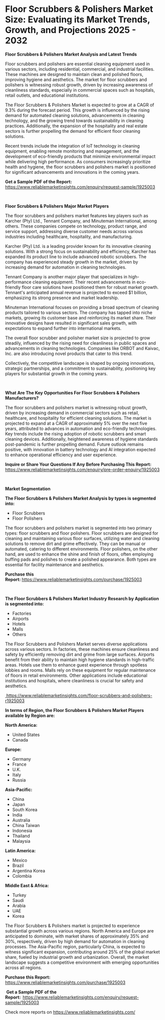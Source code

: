 <p><h1>Floor Scrubbers & Polishers Market Size: Evaluating its Market Trends, Growth, and Projections 2025 - 2032</h1></p><p><strong>Floor Scrubbers & Polishers Market Analysis and Latest Trends</strong></p>
<p><p>Floor scrubbers and polishers are essential cleaning equipment used in various sectors, including residential, commercial, and industrial facilities. These machines are designed to maintain clean and polished floors, improving hygiene and aesthetics. The market for floor scrubbers and polishers is witnessing robust growth, driven by increasing awareness of cleanliness standards, especially in commercial spaces such as hospitals, retail outlets, and educational institutions.</p><p>The Floor Scrubbers & Polishers Market is expected to grow at a CAGR of 9.3% during the forecast period. This growth is influenced by the rising demand for automated cleaning solutions, advancements in cleaning technology, and the growing trend towards sustainability in cleaning practices. Additionally, the expansion of the hospitality and real estate sectors is further propelling the demand for efficient floor cleaning solutions. </p><p>Recent trends include the integration of IoT technology in cleaning equipment, enabling remote monitoring and management, and the development of eco-friendly products that minimize environmental impact while delivering high performance. As consumers increasingly prioritize health and hygiene, the floor scrubbers and polishers market is positioned for significant advancements and innovations in the coming years.</p></p>
<p><strong>Get a Sample PDF of the Report:&nbsp;</strong> <a href="https://www.reliablemarketinsights.com/enquiry/request-sample/1925003?utm_campaign=3312&utm_medium=2&utm_source=Github&utm_content=ia&utm_term=11042025&utm_id=floor-scrubbers-polishers">https://www.reliablemarketinsights.com/enquiry/request-sample/1925003</a></p>
<p>&nbsp;</p>
<p><strong>Floor Scrubbers & Polishers Major Market Players</strong></p>
<p><p>The floor scrubbers and polishers market features key players such as Karcher (Pty) Ltd., Tennant Company, and Minuteman International, among others. These companies compete on technology, product range, and service support, addressing diverse customer needs across various industries including healthcare, hospitality, and manufacturing.</p><p>Karcher (Pty) Ltd. is a leading provider known for its innovative cleaning solutions. With a strong focus on sustainability and efficiency, Karcher has expanded its product line to include advanced robotic scrubbers. The company has experienced steady growth in the market, driven by increasing demand for automation in cleaning technologies.</p><p>Tennant Company is another major player that specializes in high-performance cleaning equipment. Their recent advancements in eco-friendly floor care solutions have positioned them for robust market growth. Tennant's anticipated annual revenue is projected to exceed $1 billion, emphasizing its strong presence and market leadership.</p><p>Minuteman International focuses on providing a broad spectrum of cleaning products tailored to various sectors. The company has tapped into niche markets, growing its customer base and reinforcing its market share. Their innovative designs have resulted in significant sales growth, with expectations to expand further into international markets.</p><p>The overall floor scrubber and polisher market size is projected to grow steadily, influenced by the rising need for cleanliness in public spaces and advancements in cleaning technologies. Companies like ORBOT and Kaivac, Inc. are also introducing novel products that cater to this trend.</p><p>Collectively, the competitive landscape is shaped by ongoing innovations, strategic partnerships, and a commitment to sustainability, positioning key players for substantial growth in the coming years.</p></p>
<p>&nbsp;</p>
<p><strong>What Are The Key Opportunities For Floor Scrubbers & Polishers Manufacturers?</strong></p>
<p><p>The floor scrubbers and polishers market is witnessing robust growth, driven by increasing demand in commercial sectors such as retail, healthcare, and hospitality for efficient cleaning solutions. The market is projected to expand at a CAGR of approximately 5% over the next five years, attributed to advances in automation and eco-friendly technologies. Key trends include the rising adoption of robotic scrubbers and smart cleaning devices. Additionally, heightened awareness of hygiene standards post-pandemic is further propelling demand. Future outlook remains positive, with innovation in battery technology and AI integration expected to enhance operational efficiency and user experience.</p></p>
<p><strong>Inquire or Share Your Questions If Any Before Purchasing This Report:</strong> <a href="https://www.reliablemarketinsights.com/enquiry/pre-order-enquiry/1925003?utm_campaign=3312&utm_medium=2&utm_source=Github&utm_content=ia&utm_term=11042025&utm_id=floor-scrubbers-polishers">https://www.reliablemarketinsights.com/enquiry/pre-order-enquiry/1925003</a></p>
<p>&nbsp;</p>
<p><strong>Market Segmentation</strong></p>
<p><strong>The Floor Scrubbers & Polishers Market Analysis by types is segmented into:</strong></p>
<p><ul><li>Floor Scrubbers</li><li>Floor Polishers</li></ul></p>
<p><p>The floor scrubbers and polishers market is segmented into two primary types: floor scrubbers and floor polishers. Floor scrubbers are designed for cleaning and maintaining various floor surfaces, utilizing water and cleaning solutions to remove dirt and grime effectively. They can be manual or automated, catering to different environments. Floor polishers, on the other hand, are used to enhance the shine and finish of floors, often employing buffing pads and polishes to create a polished appearance. Both types are essential for facility maintenance and aesthetics.</p></p>
<p><strong>Purchase this Report:&nbsp;</strong><a href="https://www.reliablemarketinsights.com/purchase/1925003?utm_campaign=3312&utm_medium=2&utm_source=Github&utm_content=ia&utm_term=11042025&utm_id=floor-scrubbers-polishers">https://www.reliablemarketinsights.com/purchase/1925003</a></p>
<p>&nbsp;</p>
<p><strong>The Floor Scrubbers & Polishers Market Industry Research by Application is segmented into:</strong></p>
<p><ul><li>Factories</li><li>Airports</li><li>Hotels</li><li>Malls</li><li>Others</li></ul></p>
<p><p>The Floor Scrubbers and Polishers Market serves diverse applications across various sectors. In factories, these machines ensure cleanliness and safety by efficiently removing dirt and grime from large surfaces. Airports benefit from their ability to maintain high hygiene standards in high-traffic areas. Hotels use them to enhance guest experience through spotless lobbies and rooms. Malls rely on these equipment for regular maintenance of floors in retail environments. Other applications include educational institutions and hospitals, where cleanliness is crucial for safety and aesthetics.</p></p>
<p><a href="https://www.reliablemarketinsights.com/floor-scrubbers-and-polishers-r1925003?utm_campaign=3312&utm_medium=2&utm_source=Github&utm_content=ia&utm_term=11042025&utm_id=floor-scrubbers-polishers">&nbsp;https://www.reliablemarketinsights.com/floor-scrubbers-and-polishers-r1925003</a></p>
<p><strong>In terms of Region, the Floor Scrubbers & Polishers Market Players available by Region are:</strong></p>
<p>
    <p> <strong> North America: </strong>
        <ul>
            <li>United States</li>
            <li>Canada</li>
        </ul>
        </p> 
    <p> <strong> Europe: </strong>
        <ul>
            <li>Germany</li>
            <li>France</li>
            <li>U.K.</li>
            <li>Italy</li>
            <li>Russia</li>
        </ul>
        </p> 
    <p> <strong> Asia-Pacific: </strong>
        <ul>
            <li>China</li>
            <li>Japan</li>
            <li>South Korea</li>
            <li>India</li>
            <li>Australia</li>
            <li>China Taiwan</li>
            <li>Indonesia</li>
            <li>Thailand</li>
            <li>Malaysia</li>
        </ul>
        </p> 
    <p> <strong> Latin America: </strong>
        <ul>
            <li>Mexico</li>
            <li>Brazil</li>
            <li>Argentina Korea</li>
            <li>Colombia</li>
        </ul>
        </p> 
    <p> <strong> Middle East & Africa: </strong>
        <ul>
            <li>Turkey</li>
            <li>Saudi</li>
            <li>Arabia</li>
            <li>UAE</li>
            <li>Korea</li>
        </ul>
    </p>
    </p>
<p><p>The Floor Scrubbers & Polishers market is projected to experience substantial growth across various regions. North America and Europe are anticipated to dominate, with market shares of approximately 35% and 30%, respectively, driven by high demand for automation in cleaning processes. The Asia-Pacific region, particularly China, is expected to witness significant expansion, contributing around 25% of the global market share, fueled by industrial growth and urbanization. Overall, the market landscape suggests a competitive environment with emerging opportunities across all regions.</p></p>
<p><strong>Purchase this Report: </strong><a href="https://www.reliablemarketinsights.com/purchase/1925003?utm_campaign=3312&utm_medium=2&utm_source=Github&utm_content=ia&utm_term=11042025&utm_id=floor-scrubbers-polishers">https://www.reliablemarketinsights.com/purchase/1925003</a></p>
<p>&nbsp;<strong>Get a Sample PDF of the Report:&nbsp;&nbsp;</strong><a href="https://www.reliablemarketinsights.com/enquiry/request-sample/1925003?utm_campaign=3312&utm_medium=2&utm_source=Github&utm_content=ia&utm_term=11042025&utm_id=floor-scrubbers-polishers">https://www.reliablemarketinsights.com/enquiry/request-sample/1925003</a></p>
<p><strong></strong></p>
<p>Check more reports on <a href="https://www.reliablemarketinsights.com/?utm_campaign=3312&utm_medium=2&utm_source=Github&utm_content=ia&utm_term=11042025&utm_id=floor-scrubbers-polishers">https://www.reliablemarketinsights.com/</a></p>